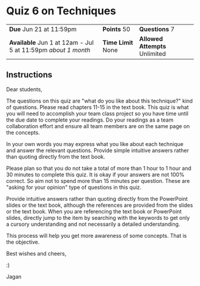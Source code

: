 # Quiz 6 on Techniques

|                                                                |                     |                                |
| -------------------------------------------------------------- | ------------------- | ------------------------------ |
| **Due** Jun 21 at 11:59pm                                      | **Points** 50       | **Questions** 7                |
| **Available** Jun 1 at 12am - Jul 5 at 11:59pm _about 1 month_ | **Time Limit** None | **Allowed Attempts** Unlimited |

## Instructions

Dear students,

The questions on this quiz are "what do you like about this technique?" kind of questions.
Please read chapters 11-15 in the text book. This quiz is what you will need to accomplish
your team class project so you have time until the due date to complete your readings.
Do your readings as a team collaboration effort and ensure all team members are on the same page on the concepts.

In your own words you may express what you like about each technique and answer the relevant questions.
Provide simple intuitive answers rather than quoting directly from the text book.

Please plan so that you do not take a total of more than 1 hour to 1 hour and 30 minutes to complete this quiz.
It is okay if your answers are not 100% correct. So aim not to spend more than 15 minutes per question.
These are "asking for your opinion" type of questions in this quiz.

Provide intuitive answers rather than quoting directly from the PowerPoint slides or the text book,
although the references are provided from the slides or the text book. When you are referencing the
text book or PowerPoint slides, directly jump to the item by searching with the keywords to get only
a cursory understanding and not necessarily a detailed understanding.

This process will help you get more awareness of some concepts. That is the objective.

Best wishes and cheers,

:)

Jagan
